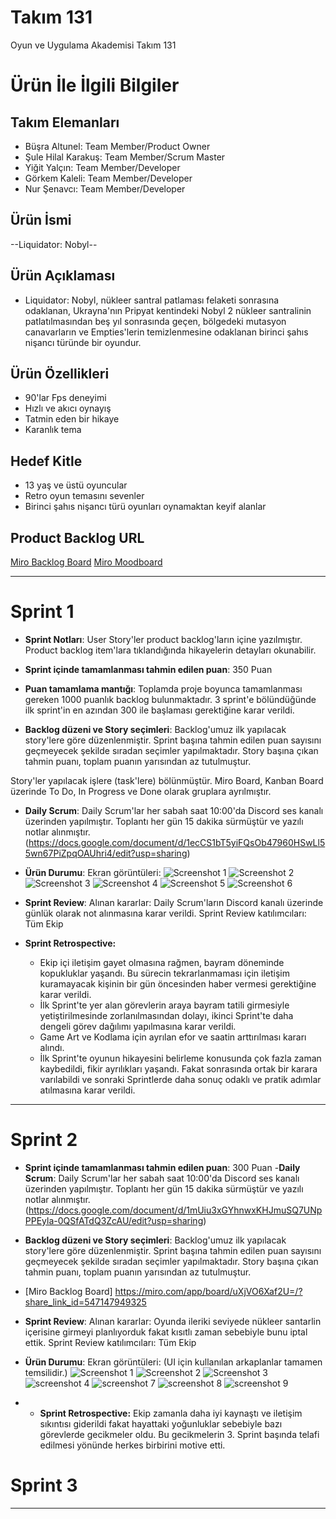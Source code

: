 # **Takım 131**

Oyun ve Uygulama Akademisi Takım 131

# Ürün İle İlgili Bilgiler

## Takım Elemanları

- Büşra Altunel: Team Member/Product Owner
- Şule Hilal Karakuş: Team Member/Scrum Master
- Yiğit Yalçın: Team Member/Developer
- Görkem Kaleli: Team Member/Developer
- Nur Şenavcı: Team Member/Developer

## Ürün İsmi

--Liquidator: Nobyl--

## Ürün Açıklaması

- Liquidator: Nobyl, nükleer santral patlaması felaketi sonrasına odaklanan, Ukrayna'nın Pripyat kentindeki 
Nobyl 2 nükleer santralinin patlatılmasından beş yıl sonrasında geçen, bölgedeki mutasyon canavarların 
ve Empties'lerin temizlenmesine odaklanan birinci şahıs nişancı türünde bir oyundur.

## Ürün Özellikleri

- 90'lar Fps deneyimi
- Hızlı ve akıcı oynayış
- Tatmin eden bir hikaye
- Karanlık tema

## Hedef Kitle

- 13 yaş ve üstü oyuncular
- Retro oyun temasını sevenler
- Birinci şahıs nişancı türü oyunları oynamaktan keyif alanlar

## Product Backlog URL

[Miro Backlog Board](https://miro.com/app/board/uXjVO6Xaf2U=/?share_link_id=107042339340)
[Miro Moodboard](https://miro.com/app/board/uXjVO2DLwP4=/?share_link_id=814631969518)

---

# Sprint 1

- **Sprint Notları**: User Story'ler product backlog'ların içine yazılmıştır. Product backlog item'lara tıklandığında hikayelerin detayları okunabilir.

- **Sprint içinde tamamlanması tahmin edilen puan**: 350 Puan

- **Puan tamamlama mantığı**: Toplamda proje boyunca tamamlanması gereken 1000 puanlık backlog bulunmaktadır. 3 sprint'e bölündüğünde ilk sprint'in en azından 300 ile başlaması gerektiğine karar verildi.

- **Backlog düzeni ve Story seçimleri**: Backlog'umuz ilk yapılacak story'lere göre düzenlenmiştir. Sprint başına tahmin edilen puan sayısını geçmeyecek şekilde sıradan seçimler yapılmaktadır. Story başına çıkan tahmin puanı, toplam puanın yarısından az tutulmuştur. 

Story'ler yapılacak işlere (task'lere) bölünmüştür. Miro Board, Kanban Board üzerinde To Do, In Progress ve Done olarak gruplara ayrılmıştır.

- **Daily Scrum**: Daily Scrum'lar her sabah saat 10:00'da Discord ses kanalı üzerinden yapılmıştır. Toplantı her gün 15 dakika sürmüştür ve yazılı notlar alınmıştır. 
(https://docs.google.com/document/d/1ecCS1bT5yiFQsOb47960HSwLl55wn67PiZpqOAUhri4/edit?usp=sharing)


- **Ürün Durumu**: Ekran görüntüleri:
![Screenshot 1](https://user-images.githubusercontent.com/77441088/167476346-e922d48b-ffce-4b44-a5a3-598bcb7fe49c.png)
![Screenshot 2](https://user-images.githubusercontent.com/77441088/167475009-33fc21bd-8bb2-457c-9322-7af10106abd9.png)
![Screenshot 3](https://user-images.githubusercontent.com/77441088/167475793-2edea7bc-0612-4a88-b6a1-947568b40b6e.png)
![Screenshot 4](https://user-images.githubusercontent.com/77441088/167476462-5772a8f3-71b2-4de6-bce1-6bcb4acf3861.png)
![Screenshot 5](https://user-images.githubusercontent.com/77441088/167476663-e5310043-8937-4cbe-af1f-8bceb9934750.png)
![Screenshot 6](https://user-images.githubusercontent.com/77441088/167477039-9ff36e8c-5261-4c4c-975f-717462d51306.png)







- **Sprint Review**: 
Alınan kararlar: Daily Scrum'ların Discord kanalı üzerinde günlük olarak not alınmasına karar verildi. Sprint Review katılımcıları: Tüm Ekip

- **Sprint Retrospective:**
  - Ekip içi iletişim gayet olmasına rağmen, bayram döneminde kopukluklar yaşandı. Bu sürecin tekrarlanmaması için iletişim kuramayacak kişinin bir gün öncesinden haber vermesi gerektiğine karar verildi.
  - İlk Sprint'te yer alan görevlerin araya bayram tatili girmesiyle yetiştirilmesinde zorlanılmasından dolayı, ikinci Sprint'te daha dengeli görev dağılımı yapılmasına karar verildi.
  - Game Art ve Kodlama için ayrılan efor ve saatin arttırılması kararı alındı. 
  - İlk Sprint'te oyunun hikayesini belirleme konusunda çok fazla zaman kaybedildi, fikir ayrılıkları yaşandı. Fakat sonrasında ortak bir karara varılabildi ve sonraki Sprintlerde daha sonuç odaklı ve pratik adımlar atılmasına karar verildi.


---

# Sprint 2

-  **Sprint içinde tamamlanması tahmin edilen puan**: 300 Puan
-**Daily Scrum**: Daily Scrum'lar her sabah saat 10:00'da Discord ses kanalı üzerinden yapılmıştır. Toplantı her gün 15 dakika sürmüştür ve yazılı notlar alınmıştır. (https://docs.google.com/document/d/1mUiu3xGYhnwxKHJmuSQ7UNpPPEyla-0QSfATdQ3ZcAU/edit?usp=sharing)
 - **Backlog düzeni ve Story seçimleri**: Backlog'umuz ilk yapılacak story'lere göre düzenlenmiştir. Sprint başına tahmin edilen puan sayısını geçmeyecek şekilde sıradan seçimler yapılmaktadır. Story başına çıkan tahmin puanı, toplam puanın yarısından az tutulmuştur. 
- [Miro Backlog Board] https://miro.com/app/board/uXjVO6Xaf2U=/?share_link_id=547147949325
- **Sprint Review**: 
Alınan kararlar: Oyunda ileriki seviyede nükleer santarlin içerisine girmeyi planlıyorduk fakat kısıtlı zaman sebebiyle bunu iptal ettik. Sprint Review katılımcıları: Tüm Ekip

- **Ürün Durumu**: Ekran görüntüleri:
(UI için kullanılan arkaplanlar tamamen temsilidir.)
![Screenshot 1](https://user-images.githubusercontent.com/77441088/169896705-33ee4144-4f08-4609-bae1-b7e06256eb4e.PNG)
![Screenshot 2](https://user-images.githubusercontent.com/77441088/169896846-f65df624-026d-4dfb-a908-97e1666dfffd.PNG)
![Screenshot 3 ](https://user-images.githubusercontent.com/77441088/169897032-a837c1ad-1db1-411c-916e-1ed4fbf5aca8.PNG)
![screenshot 4](https://user-images.githubusercontent.com/77441088/169897515-7f21b752-50df-41fb-8e15-081d509189d9.png)
![screenshot 7](https://user-images.githubusercontent.com/77441088/169898161-cf6eab07-eb68-4b46-bae5-c2def89cd924.png)
![screenshot 8](https://user-images.githubusercontent.com/77441088/169898303-2d97ef9b-b733-439f-a7ae-ef0583790eb5.png)
![screenshot 9](https://user-images.githubusercontent.com/77441088/169898562-238328b2-c026-4978-8e24-fdf5fde173b7.png)


- - **Sprint Retrospective:** Ekip zamanla daha iyi kaynaştı ve iletişim sıkıntısı giderildi fakat hayattaki yoğunluklar sebebiyle bazı görevlerde gecikmeler oldu. Bu gecikmelerin 3. Sprint başında telafi edilmesi yönünde herkes birbirini motive etti. 



# Sprint 3

---
